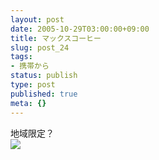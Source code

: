 ```yaml
---
layout: post
date: 2005-10-29T03:00:00+09:00
title: マックスコーヒー
slug: post_24
tags:
- 携帯から
status: publish
type: post
published: true
meta: {}
---
```

<div class="caption">地域限定？
</div>
<div class="photo"><img src="http://wo.skr.jp/images/uploads/blog-photo-1130576761.66-0.jpg" /></div>
